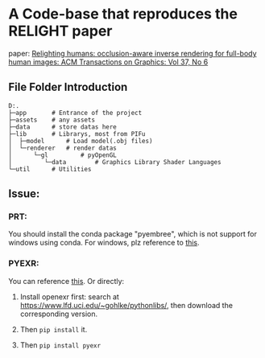 # A Code-base that reproduces the RELIGHT paper
paper: [Relighting humans: occlusion-aware inverse rendering for full-body human images: ACM Transactions on Graphics: Vol 37, No 6](https://dl.acm.org/doi/10.1145/3272127.3275104)

## File Folder Introduction

```shell
D:.
├─app		# Entrance of the project
├─assets	# any assets
├─data      # store datas here
├─lib	   	# Librarys, most from PIFu
│  ├─model		# Load model(.obj files)
│  └─renderer	# render datas
│      └─gl			# pyOpenGL
│         └─data		# Graphics Library Shader Languages
└─util		# Utilities
```

## Issue:
### PRT:
You should install the conda package "pyembree", which is not support for windows using conda.
For windows, plz reference to [this](https://github.com/scopatz/pyembree/issues/14).
### PYEXR:
You can reference [this](https://blog.csdn.net/lyw19990827/article/details/123666758).
Or directly:

1. Install openexr first: search at https://www.lfd.uci.edu/~gohlke/pythonlibs/, then download the corresponding version.

2. Then `pip install` it.

3. Then `pip install pyexr`

